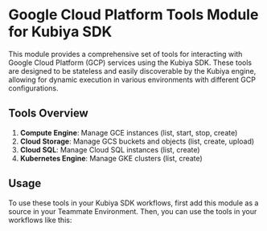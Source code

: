 # Google Cloud Platform Tools Module for Kubiya SDK

This module provides a comprehensive set of tools for interacting with Google Cloud Platform (GCP) services using the Kubiya SDK. These tools are designed to be stateless and easily discoverable by the Kubiya engine, allowing for dynamic execution in various environments with different GCP configurations.

## Tools Overview

1. **Compute Engine**: Manage GCE instances (list, start, stop, create)
2. **Cloud Storage**: Manage GCS buckets and objects (list, create, upload)
3. **Cloud SQL**: Manage Cloud SQL instances (list, create)
4. **Kubernetes Engine**: Manage GKE clusters (list, create)

## Usage

To use these tools in your Kubiya SDK workflows, first add this module as a source in your Teammate Environment. Then, you can use the tools in your workflows like this:
